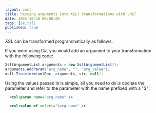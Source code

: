 ```yaml
---
layout: post
title: Passing arguments into XSLT transformations with .NET
date: 2005-10-18 00:00:00
tags: [c#,xsl]
published: true
---
```


XSL can be transformed programmatically as follows.

If you were using C#, you would add an argument to your transformation with the following code:

```csharp
XsltArgumentList arguments = new XsltArgumentList();
arguments.AddParam("arg_name", "", "arg_value");
xslt.Transform(xmlDoc, arguments, str, null);
```

Using the values passed in is simple, all you need to do is declare the parameter and refer to the parameter with the name prefixed with a "$":

```xml
  <xsl:param name="arg_name" />

  <xsl:value-of select="$arg_name" /> 
```